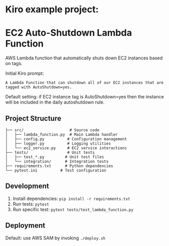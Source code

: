 # Kiro example project:
# EC2 Auto-Shutdown Lambda Function

AWS Lambda function that automatically shuts down EC2 instances based on tags.

Initial Kiro prompt:
```
A Lambda Function that can shutdown all of our EC2 instances that are tagged with AutoShutdown=yes.
```

Default setting: if EC2 instance tag is AutoShutdown=yes then the instance will be included in the daily autoshutdown rule.

## Project Structure

```
├── src/                    # Source code
│   ├── lambda_function.py  # Main Lambda handler
│   ├── config.py          # Configuration management
│   ├── logger.py          # Logging utilities
│   └── ec2_service.py     # EC2 service interactions
├── tests/                 # Unit tests
│   ├── test_*.py         # Unit test files
│   └── integration/      # Integration tests
├── requirements.txt      # Python dependencies
└── pytest.ini          # Test configuration
```

## Development

1. Install dependencies: `pip install -r requirements.txt`
2. Run tests: `pytest`
3. Run specific test: `pytest tests/test_lambda_function.py`

## Deployment

Default: use AWS SAM by invoking `./deploy.sh`

